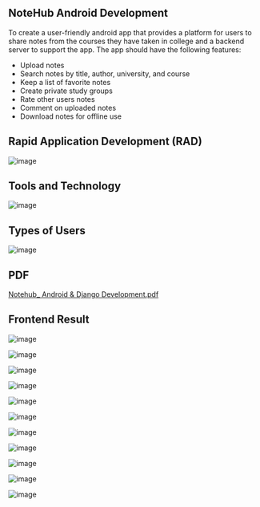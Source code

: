 ## NoteHub Android Development
To create a user-friendly android app that provides a platform for users to share notes from the courses they have taken in college and a backend server to support the app. The app should have the following features:

* Upload notes
* Search notes by title, author, university, and course
* Keep a list of favorite notes
* Create private study groups
* Rate other users notes
* Comment on uploaded notes
* Download notes for offline use

## Rapid Application Development (RAD)
![image](https://user-images.githubusercontent.com/59902126/130347511-adf5af50-b7fc-4adc-b917-1e2965240325.png)

## Tools and Technology 
![image](https://user-images.githubusercontent.com/59902126/130347554-352d0528-d4fe-49de-b7f8-b2f21070c067.png)

## Types of Users
![image](https://user-images.githubusercontent.com/59902126/130347575-ea631935-db3f-41fb-a6b7-f646b5028548.png)

## PDF
[Notehub_ Android & Django Development.pdf](https://github.com/luualan/notehub-android/files/7026808/Notehub_.Android.Django.Development.pdf)

## Frontend Result
![image](https://user-images.githubusercontent.com/59902126/130347719-296d094b-3e2a-4ad5-8974-abae1999d06a.png)

![image](https://user-images.githubusercontent.com/59902126/130347766-83642439-6837-4358-ae3e-9a726a6b62e8.png)

![image](https://user-images.githubusercontent.com/59902126/130347585-2cc9f664-d59e-46a8-9f20-4291c308d7c0.png)

![image](https://user-images.githubusercontent.com/59902126/130347586-d7d8056c-2fc1-48ae-b810-472c19031249.png)

![image](https://user-images.githubusercontent.com/59902126/130347590-d5fa78f0-50e9-4063-ac6d-44e75db4baa6.png)

![image](https://user-images.githubusercontent.com/59902126/130347591-404c36e6-7cfc-4c66-b64d-18b9b3d1777d.png)

![image](https://user-images.githubusercontent.com/59902126/130347593-c8540fa3-5f38-4f58-83f3-574fce12b74e.png)

![image](https://user-images.githubusercontent.com/59902126/130347596-62a3d092-4932-4963-a348-e83a067f4e94.png)

![image](https://user-images.githubusercontent.com/59902126/130347597-dfbac1db-b702-41f9-908f-1556747de03a.png)

![image](https://user-images.githubusercontent.com/59902126/130347598-522e773a-331b-4d6a-8527-24a0a396b725.png)

![image](https://user-images.githubusercontent.com/59902126/130347600-d5bb4744-ca90-4ff4-b0be-50da3e1eb5c2.png)

